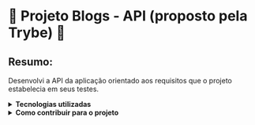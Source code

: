 # :rocket: Projeto Blogs - API (proposto pela Trybe) :rocket:
## Resumo:
Desenvolvi a API da aplicação orientado aos requisitos que o projeto estabelecia em seus testes.

<details>
  <summary><strong>Tecnologias utilizadas</strong></summary>
  
  ## Orquestração de containers:
  
  - Docker;
  - Docker-compose;
  
  ## Construção API Rest (MSC):
  
  - ORM: Sequelize;
  - Framework: Express;
  - TDD: Mocha, Chai, Sinon, sequelize-test-helpers;
  
  ## Banco de dados: 
  
  - Linguagem: Sql;
  - Mysql;
</details>

<details>
  <summary><strong>Como contribuir para o projeto</strong></summary>

</details>
